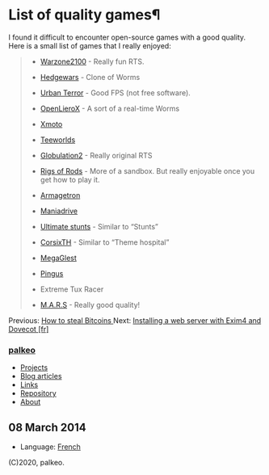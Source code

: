 # List of quality games¶

I found it difficult to encounter open-source games with a good quality. Here
is a small list of games that I really enjoyed:

>   * [Warzone2100](http://wz2100.net/) \- Really fun RTS.
>
>   * [Hedgewars](http://hedgewars.org/) \- Clone of Worms
>
>   * [Urban Terror](http://www.urbanterror.info/home/) \- Good FPS (not free
> software).
>
>   * [OpenLieroX](http://www.openlierox.net/) \- A sort of a real-time Worms
>
>   * [Xmoto](http://xmoto.tuxfamily.org/)
>
>   * [Teeworlds](http://www.teeworlds.com/)
>
>   * [Globulation2](http://globulation2.org/) \- Really original RTS
>
>   * [Rigs of Rods](http://www.rigsofrods.com/) \- More of a sandbox. But
> really enjoyable once you get how to play it.
>
>   * [Armagetron](http://armagetronad.net/)
>
>   * [Maniadrive](http://maniadrive.raydium.org/)
>
>   * [Ultimate stunts](http://www.ultimatestunts.nl/) \- Similar to “Stunts”
>
>   * [CorsixTH](https://code.google.com/p/corsix-th/) \- Similar to “Theme
> hospital”
>
>   * [MegaGlest](http://megaglest.org/)
>
>   * [Pingus](http://pingus.seul.org/)
>
>   * Extreme Tux Racer
>
>   * [M.A.R.S](http://mars-game.sourceforge.net/) \- Really good quality!
>
>

Previous: [ How to steal Bitcoins ](stealing-bitcoin.html)   Next: [
Installing a web server with Exim4 and Dovecot [fr] ](serveur_mail.html)

### [palkeo](../index.html)

  * [Projects](../projets/index.html)
  * [Blog articles](index.html)
  * [Links](http://links.palkeo.com)
  * [Repository](http://repo.palkeo.com/)
  * [About](../about.html)

##  08 March 2014

  * Language: [French](language/french.html)

(C)2020, palkeo.

